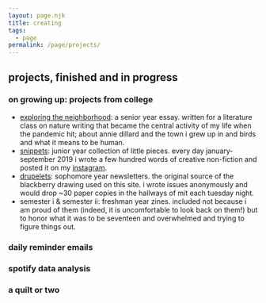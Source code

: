 ```yaml
---
layout: page.njk
title: creating
tags: 
  - page
permalink: /page/projects/
---
```


## projects, finished and in progress

### on growing up: projects from college 
- [exploring the neighborhood](/0000/exploring-the-neighborhood/): a senior year essay. written for a literature class on nature writing that became the central activity of my life when the pandemic hit; about annie dillard and the town i grew up in and birds and what it means to be human.
- [snippets](/0000/nineteen/): junior year collection of little pieces. every day january-september 2019 i wrote a few hundred words of creative non-fiction and posted it on my [instagram](https://instagram.com/onwardlyfaring). 
- [drupelets](/0000/drupelets/): sophomore year newsletters. the original source of the blackberry drawing used on this site. i wrote issues anonymously and would drop ~30 paper copies in the hallways of mit each tuesday night.
- semester i & semester ii: freshman year zines. included not because i am proud of them (indeed, it is uncomfortable to look back on them!) but to honor what it was to be seventeen and overwhelmed and trying to figure things out. 


### daily reminder emails
### spotify data analysis 
### a quilt or two
<!-- thermal paper projects -->
<!-- - barrier grid animation -->